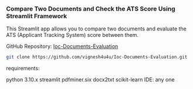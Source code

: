 ### Compare Two Documents and Check the ATS Score Using Streamlit Framework

This Streamlit app allows you to compare two documents and evaluate the ATS (Applicant Tracking System) score between them.

GitHub Repository: [Ioc-Documents-Evaluation](https://github.com/vignesh4u4u/Ioc-Documents-Evaluation)

```bash
git clone https://github.com/vignesh4u4u/Ioc-Documents-Evaluation.git
```

requirements:

python 3.10.x
streamlit 
pdfminer.six
docx2txt
scikit-learn
IDE: any one
